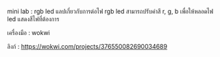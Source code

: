 mini lab : rgb led 
แลปเกี่ยวกับการต่อไฟ rgb led สามารถปรับค่าสี r, g, b เพื่อให้หลอดไฟ led แสดงสีไฟที่ต้องการ 

เครื่องมือ : wokwi

ลิงก์ : https://wokwi.com/projects/376550082690034689
